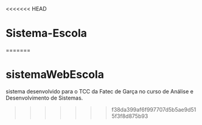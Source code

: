 <<<<<<< HEAD
# Sistema-Escola
=======
# sistemaWebEscola
sistema desenvolvido para o TCC da Fatec de Garça no curso de Análise e Desenvolvimento de Sistemas.
>>>>>>> f38da399af6f997707d5b5ae9d515f3f8d875b93
